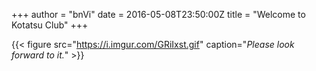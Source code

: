 +++
author = "bnVi"
date = 2016-05-08T23:50:00Z
title = "Welcome to Kotatsu Club"
+++


{{< figure src="https://i.imgur.com/GRiIxst.gif" caption="<em>Please look forward to it.</em>" >}}



